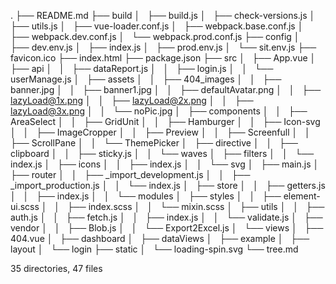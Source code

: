 .
├── README.md
├── build
│   ├── build.js
│   ├── check-versions.js
│   ├── utils.js
│   ├── vue-loader.conf.js
│   ├── webpack.base.conf.js
│   ├── webpack.dev.conf.js
│   └── webpack.prod.conf.js
├── config
│   ├── dev.env.js
│   ├── index.js
│   ├── prod.env.js
│   └── sit.env.js
├── favicon.ico
├── index.html
├── package.json
├── src
│   ├── App.vue
│   ├── api
│   │   ├── dataReport.js
│   │   ├── login.js
│   │   └── userManage.js
│   ├── assets
│   │   ├── 404_images
│   │   ├── banner.jpg
│   │   ├── banner1.jpg
│   │   ├── defaultAvatar.png
│   │   ├── lazyLoad@1x.png
│   │   ├── lazyLoad@2x.png
│   │   ├── lazyLoad@3x.png
│   │   └── noPic.jpg
│   ├── components
│   │   ├── AreaSelect
│   │   ├── GridUnit
│   │   ├── Hamburger
│   │   ├── Icon-svg
│   │   ├── ImageCropper
│   │   ├── Preview
│   │   ├── Screenfull
│   │   ├── ScrollPane
│   │   └── ThemePicker
│   ├── directive
│   │   ├── clipboard
│   │   ├── sticky.js
│   │   └── waves
│   ├── filters
│   │   └── index.js
│   ├── icons
│   │   ├── index.js
│   │   └── svg
│   ├── main.js
│   ├── router
│   │   ├── _import_development.js
│   │   ├── _import_production.js
│   │   └── index.js
│   ├── store
│   │   ├── getters.js
│   │   ├── index.js
│   │   └── modules
│   ├── styles
│   │   ├── element-ui.scss
│   │   ├── index.scss
│   │   └── mixin.scss
│   ├── utils
│   │   ├── auth.js
│   │   ├── fetch.js
│   │   ├── index.js
│   │   └── validate.js
│   ├── vendor
│   │   ├── Blob.js
│   │   └── Export2Excel.js
│   └── views
│       ├── 404.vue
│       ├── dashboard
│       ├── dataViews
│       ├── example
│       ├── layout
│       └── login
├── static
│   └── loading-spin.svg
└── tree.md

35 directories, 47 files
